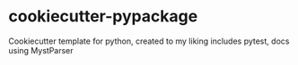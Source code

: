 # cookiecutter-pypackage

Cookiecutter template for python, created to my liking includes pytest, docs using MystParser
